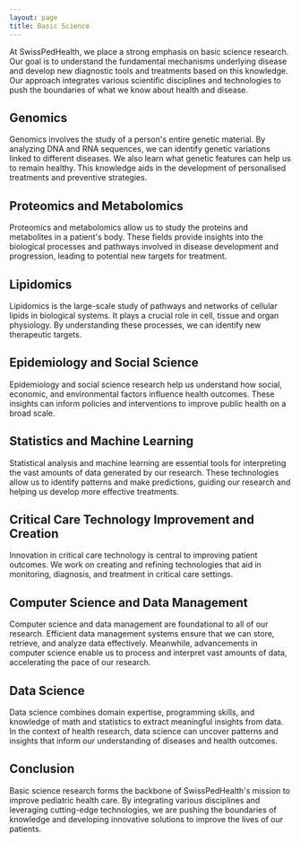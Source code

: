 ```yaml
---
layout: page
title: Basic Science
---
```


At SwissPedHealth, we place a strong emphasis on basic science research. Our goal is to understand the fundamental mechanisms underlying disease and develop new diagnostic tools and treatments based on this knowledge. Our approach integrates various scientific disciplines and technologies to push the boundaries of what we know about health and disease.

## Genomics

Genomics involves the study of a person's entire genetic material. By analyzing DNA and RNA sequences, we can identify genetic variations linked to different diseases. We also learn what genetic features can help us to remain healthy. This knowledge aids in the development of personalised treatments and preventive strategies.

## Proteomics and Metabolomics

Proteomics and metabolomics allow us to study the proteins and metabolites in a patient's body. These fields provide insights into the biological processes and pathways involved in disease development and progression, leading to potential new targets for treatment.

## Lipidomics

Lipidomics is the large-scale study of pathways and networks of cellular lipids in biological systems. It plays a crucial role in cell, tissue and organ physiology. By understanding these processes, we can identify new therapeutic targets.

## Epidemiology and Social Science

Epidemiology and social science research help us understand how social, economic, and environmental factors influence health outcomes. These insights can inform policies and interventions to improve public health on a broad scale.

## Statistics and Machine Learning

Statistical analysis and machine learning are essential tools for interpreting the vast amounts of data generated by our research. These technologies allow us to identify patterns and make predictions, guiding our research and helping us develop more effective treatments.

## Critical Care Technology Improvement and Creation

Innovation in critical care technology is central to improving patient outcomes. We work on creating and refining technologies that aid in monitoring, diagnosis, and treatment in critical care settings.

## Computer Science and Data Management

Computer science and data management are foundational to all of our research. Efficient data management systems ensure that we can store, retrieve, and analyze data effectively. Meanwhile, advancements in computer science enable us to process and interpret vast amounts of data, accelerating the pace of our research.

## Data Science

Data science combines domain expertise, programming skills, and knowledge of math and statistics to extract meaningful insights from data. In the context of health research, data science can uncover patterns and insights that inform our understanding of diseases and health outcomes.

## Conclusion

Basic science research forms the backbone of SwissPedHealth's mission to improve pediatric health care. By integrating various disciplines and leveraging cutting-edge technologies, we are pushing the boundaries of knowledge and developing innovative solutions to improve the lives of our patients.

